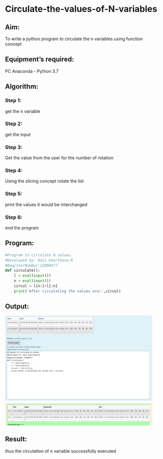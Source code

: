 # Circulate-the-values-of-N-variables 

## Aim:

To write a python program to circulate the n variables using function concept

## Equipment’s required:

PC
Anaconda - Python 3.7

## Algorithm: 
### Step 1: 
get the n variable 
### Step 2: 
get the input
### Step 3: 
Get the value from the user for the number of rotation
### Step 4: 
Using the slicing concept rotate the list
### Step 5: 
print the values it would be interchanged
### Step 6: 
end the program

## Program:
```python
#Program to circulate N values.
#Developed by: Kavi Keerthana.R
#RegisterNumber:22008477
def circulate():
    l = eval(input())
    n = eval(input())
    circul = l[n:]+l[:n]
    print('After circulating the values are:',circul)
```

## Output:

![](nvariable.png)

## Result:

thus the circulation of n variable successfully executed
